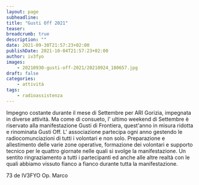 ```yaml
---
layout: page
subheadline:
title: "Gusti Off 2021"
teaser:
breadcrumb: true
description: ""
date: 2021-09-30T21:57:23+02:00
publishDate: 2021-10-04T21:57:23+02:00
author: iv3fyo
images:
    - 20210930-gusti-off-2021/20210924_180657.jpg
draft: false
categories:
    - attività
tags:
    - radioassistenza
---
```


Impegno costante durante il mese di Settembre per ARI Gorizia, impegnata in diverse attività. Ma come di consueto, 
l' ultimo weekend di Settembre è riservato alla manifestazione Gusti di Frontiera, quest'anno in misura ridotta e 
rinominata Gusti Off. L' associazione partecipa ogni anno gestendo le radiocomunciazioni di tutti i volontari e non solo. 
Preparazione e allestimento delle varie zone operative, formazione dei volontari e supporto tecnico per le quattro giornate 
nelle quali si svolge la manifestazione.  Un sentito ringraziamento a tutti i partecipanti ed anche alle altre realtà 
con le quali abbiamo vissuto fianco a fianco durante tutta la manifestazione.

73 de IV3FYO Op. Marco
